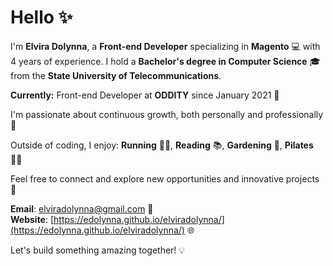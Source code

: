# Hello ✨

I'm **Elvira Dolynna**, a **Front-end Developer** specializing in **Magento** 💻 with 4 years of experience. 
I hold a **Bachelor's degree in Computer Science** 🎓 from the **State University of Telecommunications**.

**Currently:** Front-end Developer at **ODDITY** since January 2021 🚀

I'm passionate about continuous growth, both personally and professionally 🌱

Outside of coding, I enjoy: **Running** 🏃‍♀️, **Reading** 📚, **Gardening** 🌱, **Pilates** 🧘‍♀️


Feel free to connect and explore new opportunities and innovative projects 🌟

**Email**: [elviradolynna@gmail.com](mailto:elviradolynna@gmail.com) 📧  
**Website**: [https://edolynna.github.io/elviradolynna/](https://edolynna.github.io/elviradolynna/) 🌐

Let's build something amazing together! 💡

